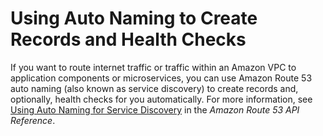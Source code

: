 # Using Auto Naming to Create Records and Health Checks<a name="autonaming"></a>

If you want to route internet traffic or traffic within an Amazon VPC to application components or microservices, you can use Amazon Route 53 auto naming \(also known as service discovery\) to create records and, optionally, health checks for you automatically\. For more information, see [Using Auto Naming for Service Discovery](http://docs.aws.amazon.com/Route53/latest/APIReference/overview-service-discovery.html) in the *Amazon Route 53 API Reference*\.